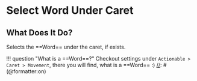 # Select Word Under Caret

## What Does It Do?

Selects the ==Word== under the caret, if exists.

[//]: # (@formatter:off)
!!! question "What is a ==Word==?"
    Checkout settings under `Actionable > Caret > Movement`, there you will find, what is a ==Word== :)
[//]: # (@formatter:on)
